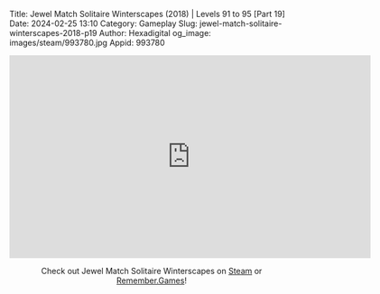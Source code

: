 Title: Jewel Match Solitaire Winterscapes (2018) | Levels 91 to 95 [Part 19]
Date: 2024-02-25 13:10
Category: Gameplay
Slug: jewel-match-solitaire-winterscapes-2018-p19
Author: Hexadigital
og_image: images/steam/993780.jpg
Appid: 993780

<center><iframe src="https://www.youtube.com/embed/5zQsU0Uiz30?feature=oembed" allow="accelerometer; autoplay; encrypted-media; gyroscope; picture-in-picture" width="640" height="360" frameborder="0"></iframe>

Check out Jewel Match Solitaire Winterscapes on [Steam](https://store.steampowered.com/app/993780/?curator_clanid=34633900) or [Remember.Games](https://remember.games/game/8077/jewel-match-solitaire-winterscapes/)!</center>